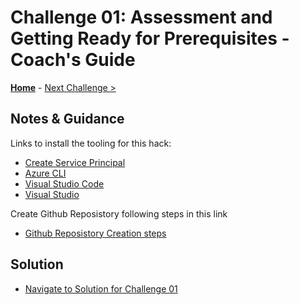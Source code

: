 # Challenge 01: Assessment and Getting Ready for Prerequisites - Coach's Guide

**[Home](README.md)** - [Next Challenge >](./Challenge02.md)

## Notes & Guidance

Links to install the tooling for this hack:

- [Create Service Principal](https://docs.microsoft.com/en-us/cli/azure/create-an-azure-service-principal-azure-cli)
- [Azure CLI](https://docs.microsoft.com/en-us/cli/azure/install-azure-cli?view=azure-cli-latest)
- [Visual Studio Code](https://code.visualstudio.com/)
- [Visual Studio](https://visualstudio.microsoft.com/vs/)


Create Github Reposistory following steps in this link
- [Github Reposistory Creation steps](https://docs.github.com/en/github/creating-cloning-and-archiving-repositories/creating-a-repository-on-github/creating-a-new-repository)

## Solution
- [Navigate to Solution for Challenge 01](./Solution/Challenge%2001/Solution01.md)
